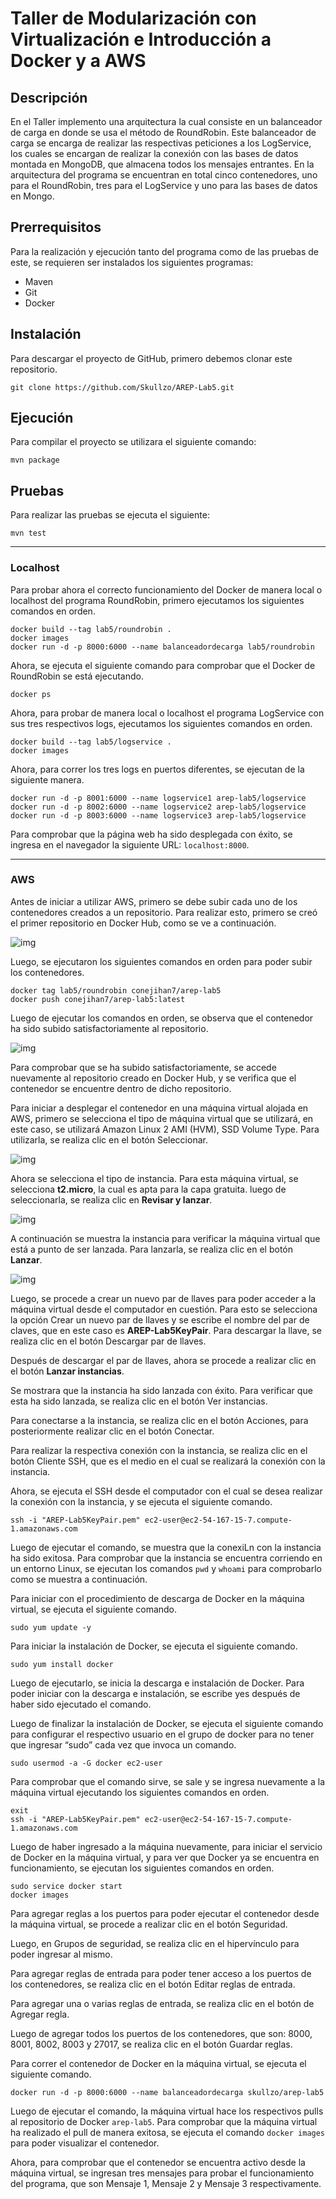 # Taller de Modularización con Virtualización e Introducción a Docker y a AWS
## Descripción
En el Taller implemento una arquitectura la cual consiste en un balanceador de carga en donde se usa el método de RoundRobin. Este balanceador de carga se encarga de realizar las respectivas peticiones a los LogService, los cuales se encargan de realizar la conexión con las bases de datos montada en MongoDB, que almacena todos los mensajes entrantes. En la arquitectura del programa se encuentran en total cinco contenedores, uno para el RoundRobin, tres para el LogService y uno para las bases de datos en Mongo.

## Prerrequisitos
Para la realización y ejecución tanto del programa como de las pruebas de este, se requieren ser instalados los siguientes programas:
* Maven
* Git
* Docker

## Instalación
Para descargar el proyecto de GitHub, primero debemos clonar este repositorio.

```
git clone https://github.com/Skullzo/AREP-Lab5.git
```

## Ejecución
Para compilar el proyecto se utilizara el siguiente comando:

```
mvn package
```
## Pruebas
Para realizar las pruebas se ejecuta el siguiente:

```
mvn test
```


----------

### Localhost

Para probar ahora el correcto funcionamiento del Docker de manera local o localhost del programa RoundRobin, primero ejecutamos los siguientes comandos en orden.
```
docker build --tag lab5/roundrobin .
docker images
docker run -d -p 8000:6000 --name balanceadordecarga lab5/roundrobin
```

Ahora, se ejecuta el siguiente comando para comprobar que el Docker de RoundRobin se está ejecutando.
```
docker ps
```

Ahora, para probar de manera local o localhost el programa LogService con sus tres respectivos logs, ejecutamos los siguientes comandos en orden.
```
docker build --tag lab5/logservice .
docker images
```

Ahora, para correr los tres logs en puertos diferentes, se ejecutan de la siguiente manera.
```
docker run -d -p 8001:6000 --name logservice1 arep-lab5/logservice
docker run -d -p 8002:6000 --name logservice2 arep-lab5/logservice
docker run -d -p 8003:6000 --name logservice3 arep-lab5/logservice
```

Para comprobar que la página web ha sido desplegada con éxito, se ingresa en el navegador la siguiente URL: ```localhost:8000```.

----------

### AWS

Antes de iniciar a utilizar AWS, primero se debe subir cada uno de los contenedores creados a un repositorio. Para realizar esto, primero se creó el primer repositorio en Docker Hub, como se ve a continuación.

![img](https://github.com/conejihan/AREP-Lab5/blob/master/img/AWS1.PNG)

Luego, se ejecutaron los siguientes comandos en orden para poder subir los contenedores.
```
docker tag lab5/roundrobin conejihan7/arep-lab5
docker push conejihan7/arep-lab5:latest
```
Luego de ejecutar los comandos en orden, se observa que el contenedor ha sido subido satisfactoriamente al repositorio.

![img](https://github.com/conejihan/AREP-Lab5/blob/master/img/AWS2.PNG)

Para comprobar que se ha subido satisfactoriamente, se accede nuevamente al repositorio creado en Docker Hub, y se verifica que el contenedor se encuentre dentro de dicho repositorio.

Para iniciar a desplegar el contenedor en una máquina virtual alojada en AWS, primero se selecciona el tipo de máquina virtual que se utilizará, en este caso, se utilizará Amazon Linux 2 AMI (HVM), SSD Volume Type. Para utilizarla, se realiza clic en el botón Seleccionar.

![img](https://github.com/conejihan/AREP-Lab5/blob/master/img/AWS4.png)

Ahora se selecciona el tipo de instancia. Para esta máquina virtual, se selecciona **t2.micro**, la cual es apta para la capa gratuita. luego de seleccionarla, se realiza clic en **Revisar y lanzar**.

![img](https://github.com/conejihan/AREP-Lab5/blob/master/img/AWS5.png)

A continuación se muestra la instancia para verificar la máquina virtual que está a punto de ser lanzada. Para lanzarla, se realiza clic en el botón **Lanzar**.

![img](https://github.com/conejihan/AREP-Lab5/blob/master/img/AWS6.png)

Luego, se procede a crear un nuevo par de llaves para poder acceder a la máquina virtual desde el computador en cuestión. Para esto se selecciona la opción Crear un nuevo par de llaves y se escribe el nombre del par de claves, que en este caso es **AREP-Lab5KeyPair**. Para descargar la llave, se realiza clic en el botón Descargar par de llaves.

Después de descargar el par de llaves, ahora se procede a realizar clic en el botón **Lanzar instancias**.

Se mostrara que la instancia ha sido lanzada con éxito. Para verificar que esta ha sido lanzada, se realiza clic en el botón Ver instancias.

Para conectarse a la instancia, se realiza clic en el botón Acciones, para posteriormente realizar clic en el botón Conectar.

Para realizar la respectiva conexión con la instancia, se realiza clic en el botón Cliente SSH, que es el medio en el cual se realizará la conexión con la instancia.

Ahora, se ejecuta el SSH desde el computador con el cual se desea realizar la conexión con la instancia, y se ejecuta el siguiente comando.
```
ssh -i "AREP-Lab5KeyPair.pem" ec2-user@ec2-54-167-15-7.compute-1.amazonaws.com
```
Luego de ejecutar el comando, se muestra que la conexiLn con la instancia ha sido exitosa. Para comprobar que la instancia se encuentra corriendo en un entorno Linux, se ejecutan los comandos ```pwd``` y ```whoami``` para comprobarlo como se muestra a continuación.

Para iniciar con el procedimiento de descarga de Docker en la máquina virtual, se ejecuta el siguiente comando.
```
sudo yum update -y
```
Para iniciar la instalación de Docker, se ejecuta el siguiente comando.
```
sudo yum install docker
```
Luego de ejecutarlo, se inicia la descarga e instalación de Docker. Para poder iniciar con la descarga e instalación, se escribe yes después de haber sido ejecutado el comando.

Luego de finalizar la instalación de Docker, se ejecuta el siguiente comando para configurar el respectivo usuario en el grupo de docker para no tener que ingresar “sudo” cada vez que invoca un comando.
```
sudo usermod -a -G docker ec2-user
```
Para comprobar que el comando sirve, se sale y se ingresa nuevamente a la máquina virtual ejecutando los siguientes comandos en orden.
```
exit
ssh -i "AREP-Lab5KeyPair.pem" ec2-user@ec2-54-167-15-7.compute-1.amazonaws.com
```
Luego de haber ingresado a la máquina nuevamente, para iniciar el servicio de Docker en la máquina virtual, y para ver que Docker ya se encuentra en funcionamiento, se ejecutan los siguientes comandos en orden.
```
sudo service docker start
docker images
```


Para agregar reglas a los puertos para poder ejecutar el contenedor desde la máquina virtual, se procede a realizar clic en el botón Seguridad.

Luego, en Grupos de seguridad, se realiza clic en el hipervínculo para poder ingresar al mismo.

Para agregar reglas de entrada para poder tener acceso a los puertos de los contenedores, se realiza clic en el botón Editar reglas de entrada.

Para agregar una o varias reglas de entrada, se realiza clic en el botón de Agregar regla.

Luego de agregar todos los puertos de los contenedores, que son: 8000, 8001, 8002, 8003 y 27017, se realiza clic en el botón Guardar reglas.

Para correr el contenedor de Docker en la máquina virtual, se ejecuta el siguiente comando.
```
docker run -d -p 8000:6000 --name balanceadordecarga skullzo/arep-lab5
```
Luego de ejecutar el comando, la máquina virtual hace los respectivos pulls al repositorio de Docker ```arep-lab5```. Para comprobar que la máquina virtual ha realizado el pull de manera exitosa, se ejecuta el comando ```docker images``` para poder visualizar el contenedor.

Ahora, para comprobar que el contenedor se encuentra activo desde la máquina virtual, se ingresan tres mensajes para probar el funcionamiento del programa, que son Mensaje 1, Mensaje 2 y Mensaje 3 respectivamente.
